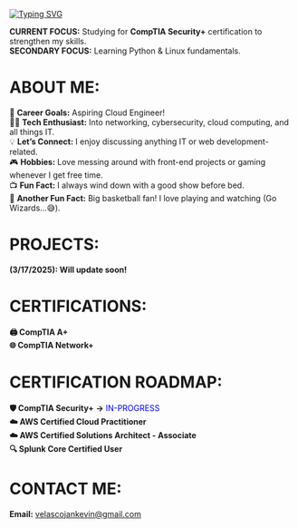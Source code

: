 [![Typing SVG](https://readme-typing-svg.demolab.com?font=Fira+Code&weight=600&size=24&pause=1000&color=36F75A&width=435&lines=Hi%2C+I'm+J.K.!;Welcome+to+my+profile!+%3AD)](https://git.io/typing-svg)

**CURRENT FOCUS:** Studying for **CompTIA Security+** certification to strengthen my skills.</br>
**SECONDARY FOCUS:** Learning Python & Linux fundamentals.</br>
  
# ABOUT ME:
🚀 **Career Goals:** Aspiring Cloud Engineer!<br>
👨‍💻 **Tech Enthusiast:** Into networking, cybersecurity, cloud computing, and all things IT.<br>
💡 **Let’s Connect:** I enjoy discussing anything IT or web development-related.</br> 
🎮 **Hobbies:** Love messing around with front-end projects or gaming whenever I get free time.</br> 
📺 **Fun Fact:** I always wind down with a good show before bed.</br> 
🏀 **Another Fun Fact:** Big basketball fan! I love playing and watching (Go Wizards…😅).

# PROJECTS:
**(3/17/2025): Will update soon!**

# CERTIFICATIONS:
**🖨️ CompTIA A+** <br>
**🌐 CompTIA Network+**

# CERTIFICATION ROADMAP:
**🛡️ CompTIA Security+** **→** <span style="color: blue;">IN-PROGRESS</span> <br>
**☁️ AWS Certified Cloud Practitioner**<br> 
**☁️ AWS Certified Solutions Architect - Associate**<br>
**🔍 Splunk Core Certified User**

# CONTACT ME:
**Email:** velascojankevin@gmail.com



